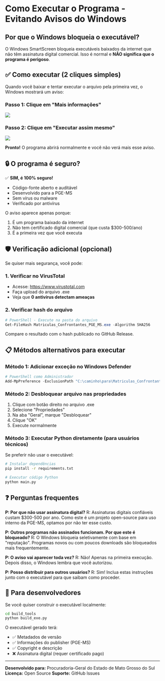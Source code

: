 # Como Executar o Programa - Evitando Avisos do Windows

## Por que o Windows bloqueia o executável?

O Windows SmartScreen bloqueia executáveis baixados da internet que não têm assinatura digital comercial. Isso é normal e **NÃO significa que o programa é perigoso**.

## ✅ Como executar (2 cliques simples)

Quando você baixar e tentar executar o arquivo pela primeira vez, o Windows mostrará um aviso:

### Passo 1: Clique em "Mais informações"
![](https://i.imgur.com/SmartScreen1.png)

### Passo 2: Clique em "Executar assim mesmo"
![](https://i.imgur.com/SmartScreen2.png)

**Pronto!** O programa abrirá normalmente e você não verá mais esse aviso.

## 🔒 O programa é seguro?

✅ **SIM, é 100% seguro!**

- Código-fonte aberto e auditável
- Desenvolvido para a PGE-MS
- Sem vírus ou malware
- Verificado por antivírus

O aviso aparece apenas porque:
1. É um programa baixado da internet
2. Não tem certificado digital comercial (que custa $300-500/ano)
3. É a primeira vez que você executa

## 🛡️ Verificação adicional (opcional)

Se quiser mais segurança, você pode:

### 1. Verificar no VirusTotal
- Acesse: https://www.virustotal.com
- Faça upload do arquivo .exe
- Veja que **0 antivírus detectam ameaças**

### 2. Verificar hash do arquivo
```powershell
# PowerShell - Execute na pasta do arquivo
Get-FileHash Matriculas_Confrontantes_PGE_MS.exe -Algorithm SHA256
```

Compare o resultado com o hash publicado no GitHub Release.

## 📋 Métodos alternativos para executar

### Método 1: Adicionar exceção no Windows Defender

```powershell
# PowerShell como Administrador
Add-MpPreference -ExclusionPath "C:\caminho\para\Matriculas_Confrontantes_PGE_MS.exe"
```

### Método 2: Desbloquear arquivo nas propriedades

1. Clique com botão direito no arquivo .exe
2. Selecione "Propriedades"
3. Na aba "Geral", marque "Desbloquear"
4. Clique "OK"
5. Execute normalmente

### Método 3: Executar Python diretamente (para usuários técnicos)

Se preferir não usar o executável:

```bash
# Instalar dependências
pip install -r requirements.txt

# Executar código Python
python main.py
```

## ❓ Perguntas frequentes

**P: Por que não usar assinatura digital?**
R: Assinaturas digitais confiáveis custam $300-500 por ano. Como este é um projeto open-source para uso interno da PGE-MS, optamos por não ter esse custo.

**P: Outros programas não assinados funcionam. Por que este é bloqueado?**
R: O Windows bloqueia seletivamente com base em "reputação". Programas novos ou com poucos downloads são bloqueados mais frequentemente.

**P: O aviso vai aparecer toda vez?**
R: Não! Apenas na primeira execução. Depois disso, o Windows lembra que você autorizou.

**P: Posso distribuir para outros usuários?**
R: Sim! Inclua estas instruções junto com o executável para que saibam como proceder.

## 🔧 Para desenvolvedores

Se você quiser construir o executável localmente:

```bash
cd build_tools
python build_exe.py
```

O executável gerado terá:
- ✅ Metadados de versão
- ✅ Informações do publisher (PGE-MS)
- ✅ Copyright e descrição
- ❌ Assinatura digital (requer certificado pago)

---

**Desenvolvido para:** Procuradoria-Geral do Estado de Mato Grosso do Sul
**Licença:** Open Source
**Suporte:** GitHub Issues
